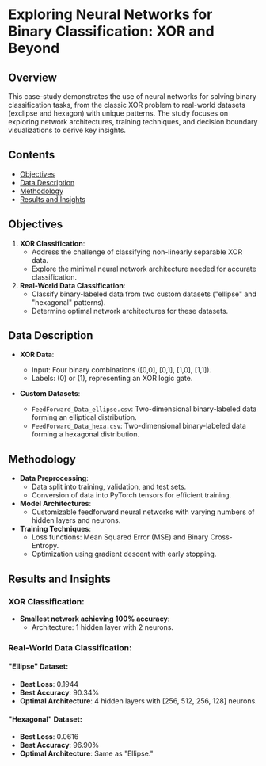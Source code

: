  **Exploring Neural Networks for Binary Classification: XOR and Beyond**
==========================================================================

## **Overview**
This case-study demonstrates the use of neural networks for solving binary classification tasks, from the classic XOR problem to real-world datasets (exclipse and hexagon) with unique patterns. The study focuses on exploring network architectures, training techniques, and decision boundary visualizations to derive key insights.


## **Contents**
- [Objectives](#objectives)
- [Data Description](#data-description)
- [Methodology](#methodology)
- [Results and Insights](#results-and-insights)


## **Objectives**
1. **XOR Classification**:
   - Address the challenge of classifying non-linearly separable XOR data.
   - Explore the minimal neural network architecture needed for accurate classification.
2. **Real-World Data Classification**:
   - Classify binary-labeled data from two custom datasets ("ellipse" and "hexagonal" patterns).
   - Determine optimal network architectures for these datasets.


## **Data Description**
- **XOR Data**:
  - Input: Four binary combinations \([0,0], [0,1], [1,0], [1,1]\).
  - Labels: \(0\) or \(1\), representing an XOR logic gate.

- **Custom Datasets**:
  - `FeedForward_Data_ellipse.csv`: Two-dimensional binary-labeled data forming an elliptical distribution.
  - `FeedForward_Data_hexa.csv`: Two-dimensional binary-labeled data forming a hexagonal distribution.


## **Methodology**
- **Data Preprocessing**:
  - Data split into training, validation, and test sets.
  - Conversion of data into PyTorch tensors for efficient training.
- **Model Architectures**:
  - Customizable feedforward neural networks with varying numbers of hidden layers and neurons.
- **Training Techniques**:
  - Loss functions: Mean Squared Error (MSE) and Binary Cross-Entropy.
  - Optimization using gradient descent with early stopping.


## **Results and Insights**
### XOR Classification:
- **Smallest network achieving 100% accuracy**:
  - Architecture: 1 hidden layer with 2 neurons.

### Real-World Data Classification:
#### **"Ellipse" Dataset**:
- **Best Loss**: 0.1944
- **Best Accuracy**: 90.34%
- **Optimal Architecture**: 4 hidden layers with [256, 512, 256, 128] neurons.

#### **"Hexagonal" Dataset**:
- **Best Loss**: 0.0616
- **Best Accuracy**: 96.90%
- **Optimal Architecture**: Same as "Ellipse."

